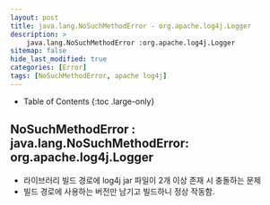 ```yaml
---
layout: post
title: java.lang.NoSuchMethodError - org.apache.log4j.Logger
description: >
    java.lang.NoSuchMethodError :org.apache.log4j.Logger
sitemap: false
hide_last_modified: true
categories: [Error]
tags: [NoSuchMethodError, apache log4j]
---
```


- Table of Contents
{:toc .large-only}

## NoSuchMethodError : java.lang.NoSuchMethodError: org.apache.log4j.Logger

- 라이브러리 빌드 경로에 log4j jar 파일이 2개 이상 존재 시 충돌하는 문제
- 빌드 경로에 사용하는 버전만 남기고 빌드하니 정상 작동함.